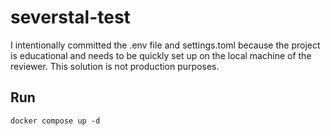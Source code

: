 # severstal-test

I intentionally committed the .env file and settings.toml because the project is educational and needs to be quickly set up on the local machine of the reviewer. This solution is not production purposes.

## Run
```shell
docker compose up -d
```
